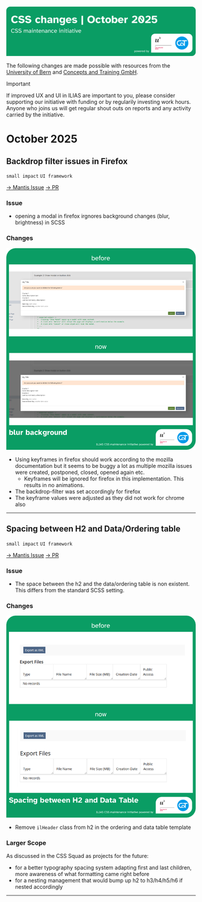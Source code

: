 ![CSS changes October 2025](../../../_imgs/entries/2025/10-October/header_changelog-entry-october.png)

The following changes are made possible with resources from the [University of Bern](https://www.unibe.ch/) and [Concepts and Training GmbH](https://concepts-and-training.de/).

> [!IMPORTANT]
> If improved UX and UI in ILIAS are important to you, please consider supporting our initiative with funding or by regularily investing work hours. Anyone who joins us will get regular shout outs on reports and any activity carried by the initiative.

# October 2025

## Backdrop filter issues in Firefox

`small impact` `UI framework`

[→ Mantis Issue](https://mantis.ilias.de/view.php?id=42427) [→ PR](https://github.com/ILIAS-eLearning/ILIAS/pull/10128)

### Issue

* opening a modal in firefox irgnores background changes (blur, brightness) in SCSS

### Changes

![ui_modal_backdropfilter_blur_comparison.png](../../../_imgs/entries/2025/10-October/ui_modal_backdropfilter_blur_comparison.png)

* Using keyframes in firefox should work according to the mozilla documentation but it seems to be buggy a lot as multiple mozilla issues were created, postponed, closed, opened again etc.
  * Keyframes will be ignored for firefox in this implementation. This results in no animations.
* The backdrop-filter was set accordingly for firefox
* The keyframe values were adjusted as they did not work for chrome also

---

## Spacing between H2 and Data/Ordering table

`small impact` `UI framework`

[→ Mantis Issue](https://mantis.ilias.de/view.php?id=45631) [→ PR](https://github.com/ILIAS-eLearning/ILIAS/pull/10129)

### Issue

* The space between the h2 and the data/ordering table is non existent. This differs from the standard SCSS setting.

### Changes

![ui_dt_ot_h2_spacing_comparison.png](../../../_imgs/entries/2025/10-October/ui_dt_ot_h2_spacing_comparison.png)

* Remove `ilHeader` class from h2 in the ordering and data table template

### Larger Scope

As discussed in the CSS Squad as projects for the future:
* for a better typography spacing system adapting first and last children, more awareness of what formatting came right before
* for a nesting management that would bump up h2 to h3/h4/h5/h6 if nested accordingly

---